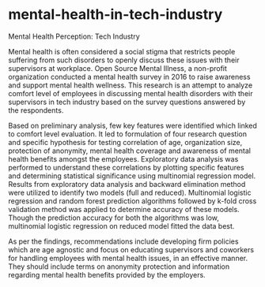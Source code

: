 # mental-health-in-tech-industry
Mental Health Perception: Tech Industry

Mental health is often considered a social stigma that restricts people suffering from such disorders to openly discuss these issues with their supervisors at workplace. Open Source Mental Illness, a non-profit organization conducted a mental health survey in 2016 to raise awareness and support mental health wellness. This research is an attempt to analyze comfort level of employees in discussing mental health disorders with their supervisors in tech industry based on the survey questions answered by the respondents.

Based on preliminary analysis, few key features were identified which linked to comfort level evaluation. It led to formulation of four research question and specific hypothesis for testing correlation of age, organization size, protection of anonymity, mental health coverage and awareness of mental health benefits amongst the employees. Exploratory data analysis was performed to understand these correlations by plotting specific features and determining statistical significance using multinomial regression model.
Results from exploratory data analysis and backward elimination method were utilized to identify two models (full and reduced). Multinomial logistic regression and random forest prediction algorithms followed by k-fold cross validation method was applied to determine accuracy of these models. Though the prediction accuracy for both the algorithms was low, multinomial logistic regression on reduced model fitted the data best.

As per the findings, recommendations include developing firm policies which are age agnostic and focus on educating supervisors and coworkers for handling employees with mental health issues, in an effective manner. They should include terms on anonymity protection and information regarding mental health benefits provided by the employers.